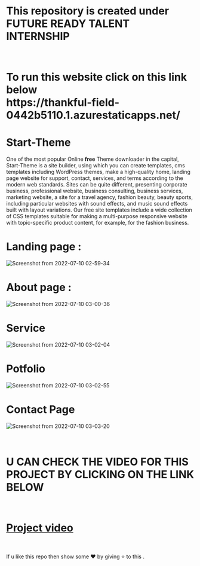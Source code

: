 # This repository is created under  FUTURE READY TALENT INTERNSHIP 
<br>
<h1>
To run this website  click on this link below <br>
https://thankful-field-0442b5110.1.azurestaticapps.net/
</h1>

#  Start-Theme

One of the most popular Online **free** Theme downloader  in the capital,  Start-Theme is a site builder, using which you can create templates, cms templates including WordPress themes, make a high-quality home, landing page website for support, contact, services, and terms according to the modern web standards. Sites can be quite different, presenting corporate business, professional website, business consulting, business services, marketing website, a site for a travel agency, fashion beauty, beauty sports, including particular websites with sound effects, and music sound effects built with layout variations. Our free site templates include a wide collection of CSS templates suitable for making a multi-purpose responsive website with topic-specific product content, for example, for the fashion business.

# Landing page : 

![Screenshot from 2022-07-10 02-59-34](https://user-images.githubusercontent.com/85225156/178123303-57819c3b-8799-4aff-b87f-85a9e3540ac0.png)

# About page :
![Screenshot from 2022-07-10 03-00-36](https://user-images.githubusercontent.com/85225156/178123326-bced3070-618b-4c8a-8640-4e023afa9c2a.png)

# Service
![Screenshot from 2022-07-10 03-02-04](https://user-images.githubusercontent.com/85225156/178123365-4fe02bf8-485a-4d6c-8c58-d1cddb05fd79.png)

# Potfolio
![Screenshot from 2022-07-10 03-02-55](https://user-images.githubusercontent.com/85225156/178123376-905fae5e-79aa-491b-87a3-7ff710d6a9b5.png)

# Contact Page 
![Screenshot from 2022-07-10 03-03-20](https://user-images.githubusercontent.com/85225156/178123401-2c6bb95b-9dec-459f-a8c8-cc07d6d3818e.png)

<br>

# U CAN CHECK THE VIDEO FOR THIS PROJECT BY CLICKING ON THE LINK BELOW
<br>

# [Project video](https://youtube.com/shorts/s5DKyHz-EZw?feature=share)

<br>

If u like this repo  then  show some ❤️ by giving ⭐ to this  . 
